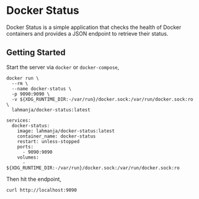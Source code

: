 # Docker Status

Docker Status is a simple application that checks the health of Docker containers and provides a JSON endpoint to retrieve their status.

## Getting Started

Start the server via `docker` or `docker-compose`,

```
docker run \
  --rm \
  --name docker-status \
  -p 9090:9090 \
  -v ${XDG_RUNTIME_DIR:-/var/run}/docker.sock:/var/run/docker.sock:ro \
  lahmanja/docker-status:latest
```

```
services:
  docker-status:
    image: lahmanja/docker-status:latest
    container_name: docker-status
    restart: unless-stopped
    ports:
      - 9090:9090
    volumes:
      - ${XDG_RUNTIME_DIR:-/var/run}/docker.sock:/var/run/docker.sock:ro
```

Then hit the endpoint,

```shell
curl http://localhost:9090
```
